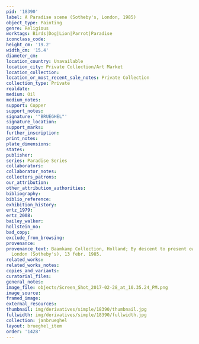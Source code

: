 ```yaml
---
pid: '18390'
label: A Paradise scene (Sotheby's, London, 1985)
object_type: Painting
genre: Religious
worktags: Birds|Dog|Lion|Parrot|Paradise
iconclass_code:
height_cm: '19.2'
width_cm: '15.4'
diameter_cm:
location_country: Unavailable
location_city: Private Collection/Art Market
location_collection:
location_or_most_recent_sale_notes: Private Collection
collection_type: Private
realdate:
medium: Oil
medium_notes:
support: Copper
support_notes:
signature: '"BRUEGHEL"'
signature_location:
support_marks:
further_inscription:
print_notes:
plate_dimensions:
states:
publisher:
series: Paradise Series
collaborators:
collaborator_notes:
collectors_patrons:
our_attribution:
other_attribution_authorities:
bibliography:
biblio_reference:
exhibition_history:
ertz_1979:
ertz_2008:
bailey_walker:
hollstein_no:
bad_copy:
exclude_from_browsing:
provenance:
provenance_text: Baamkamp Collection, Holland; By descent to present owner. Sale,
  London (Sotheby's), 13 febr. 1985.
related_works:
related_works_notes:
copies_and_variants:
curatorial_files:
general_notes:
image_file: objects/Screen_Shot_2017-02-28_at_10.35.24_PM.png
image_source:
framed_image:
external_resources:
thumbnail: img/derivatives/simple/18390/thumbnail.jpg
fullwidth: img/derivatives/simple/18390/fullwidth.jpg
collection: janbrueghel
layout: brueghel_item
order: '1428'
---
```


